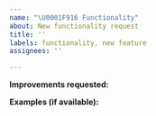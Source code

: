 ```yaml
---
name: "\U0001F916 Functionality"
about: New functionality request
title: ''
labels: functionality, new feature
assignees: ''

---
```


**Improvements requested:**

**Examples (if available):**
